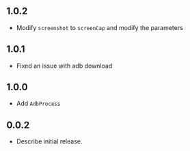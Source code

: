 ## 1.0.2

* Modify `screenshot` to `screenCap` and modify the parameters

## 1.0.1

* Fixed an issue with adb download

## 1.0.0

* Add `AdbProcess`

## 0.0.2

* Describe initial release.
